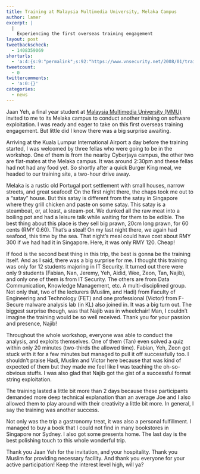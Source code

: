 ```yaml
---
title: Training at Malaysia Multimedia University, Melaka Campus
author: lamer
excerpt: |
  |
    Experiencing the first overseas training engagement
layout: post
tweetbackscheck:
  - 1408359069
shorturls:
  - 'a:4:{s:9:"permalink";s:92:"https://www.vnsecurity.net/2008/01/training-at-malaysia-multimedia-university-melaka-campus/";s:7:"tinyurl";s:26:"http://tinyurl.com/yd6cj3l";s:4:"isgd";s:18:"http://is.gd/aOtjV";s:5:"bitly";s:20:"http://bit.ly/8b2tw4";}'
tweetcount:
  - 0
twittercomments:
  - 'a:0:{}'
categories:
  - news
---
```

Jaan Yeh, a final year student at [Malaysia Multimedia University (MMU)][1] invited to me to its Melaka campus to conduct another training on software exploitation. I was ready and eager to take on this first overseas training engagement. But little did I know there was a big surprise awaiting.

Arriving at the Kuala Lumpur International Airport a day before the training started, I was welcomed by three fellas who were going to be in the workshop. One of them is from the nearby Cyberjaya campus, the other two are flat-mates at the Melaka campus. It was around 2:30pm and these fellas had not had any food yet. So shortly after a quick Burger King meal, we headed to our training site, a two-hour drive away.

Melaka is a rustic old Portugal port settlement with small houses, narrow streets, and great seafood! On the first night there, the chaps took me out to a &#8220;satay&#8221; house. But this satay is different from the satay in Singapore where they grill chicken and paste on some satay. This satay is a steamboat, or, at least, a steam-pot. We dunked all the raw meat into a boiling pot and had a leisure talk while waiting for them to be edible. The best thing about this place is they sell big prawn, 20cm long prawn, for 60 cents (RMY 0.60). That&#8217;s a steal! On my last night there, we again had seafood, this time by the sea. That night&#8217;s meal could have cost about RMY 300 if we had had it in Singapore. Here, it was only RMY 120. Cheap!

If food is the second best thing in this trip, the best is gonna be the training itself. And as I said, there was a big surprise for me. I thought this training was only for 12 students majoring in IT Security. It turned out there were only 9 students (Fabian, Nan, Jeremy, Yeh, Aidid, Wee, Zeon, Tan, Najib), and only one of them is from IT Security. The others are from Data Communication, Knowledge Management, etc. A multi-disciplined group. Not only that, two of the lecturers (Muslim, and Hadi) from Faculty of Engineering and Technology (FET) and one professional (Victor) from F-Secure malware analysis lab (in KL) also joined in. It was a big turn out. The biggest surprise though, was that Najib was in wheelchair! Man, I couldn&#8217;t imagine the training would be so well received. Thank you for your passion and presence, Najib!

Throughout the whole workshop, everyone was able to conduct the analysis, and exploits themselves. One of them (Tan) even solved a quiz within only 20 minutes (two-thirds the allowed time). Fabian, Yeh, Zeon got stuck with it for a few minutes but managed to pull it off successfully too. I shouldn&#8217;t praise Hadi, Muslim and Victor here because that was kind of expected of them but they made me feel like I was teaching the oh-so-obvious stuffs. I was also glad that Najib got the gist of a successful format string exploitation.

The training lasted a little bit more than 2 days because these participants demanded more deep technical explanation than an average Joe and I also allowed them to play around with their creativity a little bit more. In general, I say the training was another success. 

Not only was the trip a gastronomy treat, it was also a personal fulfillment. I managed to buy a book that I could not find in many bookstores in Singapore nor Sydney. I also got some presents home. The last day is the best polishing touch to this whole wonderful trip.

Thank you Jaan Yeh for the invitation, and your hospitality. Thank you Muslim for providing necessary facility. And thank you everyone for your active participation! Keep the interest level high, will ya?

 [1]: http://www.mmu.edu.my